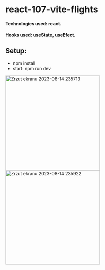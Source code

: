 # react-107-vite-flights

#### Technologies used: react.
#### Hooks used: useState, useEfect.
## Setup:
* npm install
* start: npm run dev


<img width="300" alt="Zrzut ekranu 2023-08-14 235713" src="https://github.com/ajarek/react-107-vite-flights/assets/61388692/5a341093-02ed-426f-95b6-58575c35ec6b">
<img width="300" alt="Zrzut ekranu 2023-08-14 235922" src="https://github.com/ajarek/react-107-vite-flights/assets/61388692/4f07748e-231f-4745-b657-027fa9607191">
